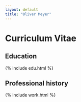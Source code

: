 ```yaml
---
layout: default
title: "Oliver Meyer"
---
```


# Curriculum Vitae

## Education

{% include edu.html %}

## Professional history

{% include work.html %}
